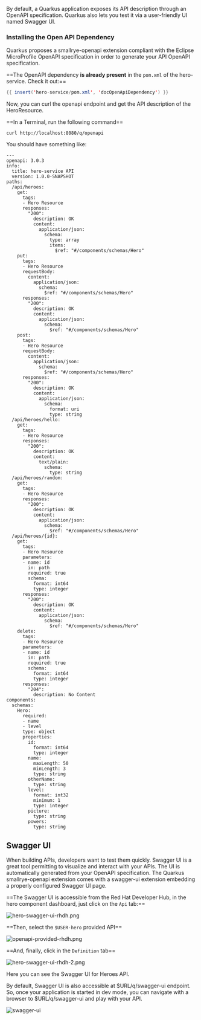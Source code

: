 By default, a Quarkus application exposes its API description through an OpenAPI specification.
Quarkus also lets you test it via a user-friendly UI named Swagger UI.

### Installing the Open API Dependency

Quarkus proposes a smallrye-openapi extension compliant with the Eclipse MicroProfile OpenAPI specification in order to generate your API OpenAPI specification.

==The OpenAPI dependency __is already present__ in the `pom.xml` of the hero-service. Check it out:==

```java linenums="1"
{{ insert('hero-service/pom.xml', 'docOpenApiDependency') }}
```
Now, you can curl the openapi endpoint and get the API description of the HeroResource.

==In a Terminal, run the following command==

```shell
curl http://localhost:8080/q/openapi
```

You should have something like:

```shell
---
openapi: 3.0.3
info:
  title: hero-service API
  version: 1.0.0-SNAPSHOT
paths:
  /api/heroes:
    get:
      tags:
      - Hero Resource
      responses:
        "200":
          description: OK
          content:
            application/json:
              schema:
                type: array
                items:
                  $ref: "#/components/schemas/Hero"
    put:
      tags:
      - Hero Resource
      requestBody:
        content:
          application/json:
            schema:
              $ref: "#/components/schemas/Hero"
      responses:
        "200":
          description: OK
          content:
            application/json:
              schema:
                $ref: "#/components/schemas/Hero"
    post:
      tags:
      - Hero Resource
      requestBody:
        content:
          application/json:
            schema:
              $ref: "#/components/schemas/Hero"
      responses:
        "200":
          description: OK
          content:
            application/json:
              schema:
                format: uri
                type: string
  /api/heroes/hello:
    get:
      tags:
      - Hero Resource
      responses:
        "200":
          description: OK
          content:
            text/plain:
              schema:
                type: string
  /api/heroes/random:
    get:
      tags:
      - Hero Resource
      responses:
        "200":
          description: OK
          content:
            application/json:
              schema:
                $ref: "#/components/schemas/Hero"
  /api/heroes/{id}:
    get:
      tags:
      - Hero Resource
      parameters:
      - name: id
        in: path
        required: true
        schema:
          format: int64
          type: integer
      responses:
        "200":
          description: OK
          content:
            application/json:
              schema:
                $ref: "#/components/schemas/Hero"
    delete:
      tags:
      - Hero Resource
      parameters:
      - name: id
        in: path
        required: true
        schema:
          format: int64
          type: integer
      responses:
        "204":
          description: No Content
components:
  schemas:
    Hero:
      required:
      - name
      - level
      type: object
      properties:
        id:
          format: int64
          type: integer
        name:
          maxLength: 50
          minLength: 3
          type: string
        otherName:
          type: string
        level:
          format: int32
          minimum: 1
          type: integer
        picture:
          type: string
        powers:
          type: string

```

## Swagger UI 

When building APIs, developers want to test them quickly. 
Swagger UI is a great tool permitting to visualize and interact with your APIs.
The UI is automatically generated from your OpenAPI specification. 
The Quarkus smallrye-openapi extension comes with a swagger-ui extension embedding a properly configured Swagger UI page. 


==The Swagger UI is accessible from the Red Hat Developer Hub, in the hero component dashboard, just click on the `Api` tab:==

![hero-swagger-ui-rhdh.png](images%2Fhero-swagger-ui-rhdh.png)

==Then, select the `$USER-hero` provided API==

![openapi-provided-rhdh.png](images%2Fopenapi-provided-rhdh.png)

==And, finally, click in the `Definition` tab== 

![hero-swagger-ui-rhdh-2.png](images%2Fhero-swagger-ui-rhdh-2.png)

Here you can see the Swagger UI for Heroes API.

By default, Swagger UI is also accessible at $URL/q/swagger-ui endpoint. 
So, once your application is started in dev mode, you can navigate with a browser to $URL/q/swagger-ui and play with your API.

![swagger-ui](images/swagger-ui.png)

